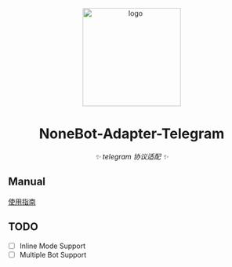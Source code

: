 <div align="center">
	<img width="200" src="docs/logo.png" alt="logo"></br>

# NoneBot-Adapter-Telegram

_✨ telegram 协议适配 ✨_

</div>

## Manual

[使用指南](./MANUAL.md)

## TODO

- [ ] Inline Mode Support
- [ ] Multiple Bot Support